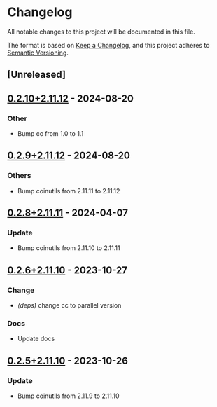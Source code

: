 # Changelog
All notable changes to this project will be documented in this file.

The format is based on [Keep a Changelog](https://keepachangelog.com/en/1.0.0/),
and this project adheres to [Semantic Versioning](https://semver.org/spec/v2.0.0.html).

## [Unreleased]

## [0.2.10+2.11.12](https://github.com/Maroon502/coinutils-src/compare/v0.2.9+2.11.12...v0.2.10+2.11.12) - 2024-08-20

### Other
- Bump cc from 1.0 to 1.1

## [0.2.9+2.11.12](https://github.com/Maroon502/coinutils-src/compare/v0.2.8+2.11.11...v0.2.9+2.11.12) - 2024-08-20

### Others
- Bump coinutils from 2.11.11 to 2.11.12

## [0.2.8+2.11.11](https://github.com/Maroon502/coinutils-src/compare/v0.2.6+2.11.10...v0.2.8+2.11.11) - 2024-04-07

### Update
- Bump coinutils from 2.11.10 to 2.11.11

## [0.2.6+2.11.10](https://github.com/Maroon502/coinutils-src/compare/v0.2.5+2.11.10...v0.2.6+2.11.10) - 2023-10-27

### Change
- *(deps)* change cc to parallel version

### Docs
- Update docs

## [0.2.5+2.11.10](https://github.com/Maroon502/coinutils-src/compare/v0.2.4+2.11.9...v0.2.5+2.11.10) - 2023-10-26

### Update
- Bump coinutils from 2.11.9 to 2.11.10
